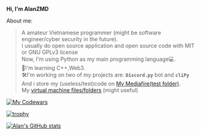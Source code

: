 **Hi, I'm AlanZMD**

About me:
>A amateur Vietnamese programmer (might be software engineer/cyber security in the future).\
>I usually do open source application and open source code with MIT or GNU GPLv3 license\
Now, I'm using Python as my main programming language💻.\
📖I'm learning C++,Web3.\
🛠I'm working on two of my projects are: **`Discord.py`** bot and **`cliPy`**\
And i store my (useless/test)code on [My Mediafire(test folder)](https://www.mediafire.com/folder/hx5o8enbyn1nt/My_test_folder).\
My [virtual machine files/folders](https://www.mediafire.com/folder/8cnsftlplsolq/virutal_machine) (might useful)

[![My Codewars](https://www.codewars.com/users/alanzmd/badges/large)](https://www.codewars.com/users/alanzmd/badges/large)

[![trophy](https://github-profile-trophy.vercel.app/?username=alan-alexander-1011)](https://github.com/ryo-ma/github-profile-trophy)

[![Alan's GitHub stats](https://github-readme-stats.vercel.app/api?username=alan-alexander-1011)](https://github.com/anuraghazra/github-readme-stats)
